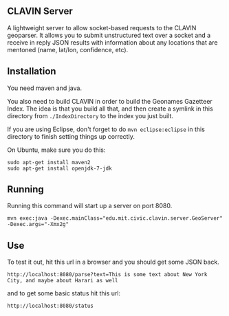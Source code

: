 CLAVIN Server
-------------

A lightweight server to allow socket-based requests to the CLAVIN geoparser.  It allows you to submit 
unstructured text over a socket and a receive in reply JSON results with information about any locations 
that are mentoned (name, lat/lon, confidence, etc).

Installation
------------

You need maven and java.

You also need to build CLAVIN in order to build the Geonames Gazetteer Index.  The idea is that you build all 
that, and then create a symlink in this directory from `./IndexDirectory` to the index you just built.

If you are using Eclipse, don't forget to do `mvn eclipse:eclipse` in this directory to finish setting things up
correctly.

On Ubuntu, make sure you do this:
```
sudo apt-get install maven2
sudo apt-get install openjdk-7-jdk
```

Running
-------

Running this command will start up a server on port 8080.

```
mvn exec:java -Dexec.mainClass="edu.mit.civic.clavin.server.GeoServer" -Dexec.args="-Xmx2g"
```

Use
---

To test it out, hit this url in a browser and you should get some JSON back.

```
http://localhost:8080/parse?text=This is some text about New York City, and maybe about Harari as well
```

and to get some basic status hit this url:

```
http://localhost:8080/status
```
